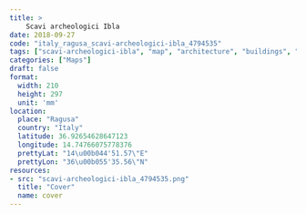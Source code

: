 ```yaml
---
title: > 
    Scavi archeologici Ibla
date: 2018-09-27
code: "italy_ragusa_scavi-archeologici-ibla_4794535"
tags: ["scavi-archeologici-ibla", "map", "architecture", "buildings", "Ragusa", "Italy"]
categories: ["Maps"]
draft: false
format:
  width: 210
  height: 297
  unit: 'mm'
location:
  place: "Ragusa"
  country: "Italy"
  latitude: 36.92654628647123
  longitude: 14.74766075778376
  prettyLat: "14\u00b044'51.57\"E"
  prettyLon: "36\u00b055'35.56\"N"
resources:
- src: "scavi-archeologici-ibla_4794535.png"
  title: "Cover"
  name: cover
---
```

